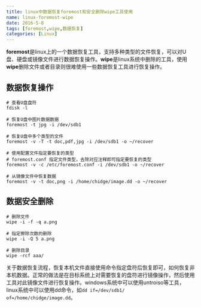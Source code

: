 ```yaml
---
title: linux中数据恢复foremost和安全删除wipe工具使用
name: linux-foremost-wipe
date: 2016-5-8
tags: [foremost,wipe,数据恢复]
categories: [Linux]
---
```


**foremost**是linux上的一个数据恢复工具，支持多种类型的文件恢复，可以对U盘、硬盘或镜像文件进行数据恢复操作。**wipe**是linux系统中删除的工具，使用**wipe**删除文件或者目录则很难使用一些数据恢复工具进行恢复操作。

## 数据恢复操作

```shell
# 查看U盘盘符
fdisk -l

# 恢复U盘中图片数据数据
foremost -t jpg -i /dev/sdb1

# 恢复U盘中多个类型的文件
foremost -v -T -t doc,pdf,jpg -i /dev/sdb1 -o ~/recover

# 使用配置文件指定要恢复的类型
# foremost.conf 指定文件类型，去除对应注释即可指定要恢复的类型
foremost -v -c /etc/foremost.conf -i /dev/sdb1 -o ~/recover

# 从镜像文件中恢复数据
foremost -v -t doc,png -i /home/chidge/image.dd -o ~/recover
```

## 数据安全删除

```shell
# 删除文件
wipe -i -f -q a.png

# 指定擦除次数的删除
wipe -i -Q 5 a.png

# 删除目录
wipe -rcf aaa/
```

关于数据恢复流程，恢复本机文件直接使用命令指定盘符后恢复即可，如何恢复非本机数据。正常的做法是在目标系统上对需要恢复的盘符进行镜像操作，然后使用工具对此镜像文件进行恢复操作。windows系统中可以使用untroiso等工具，linux系统中可以使用dd命令，如`dd if=/dev/sdb1/ of=/home/chidge/image.dd`。
